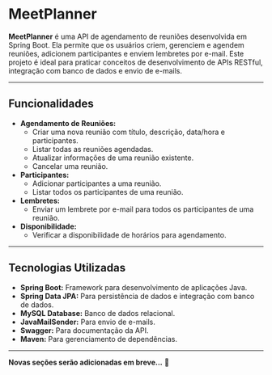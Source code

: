 # MeetPlanner

**MeetPlanner** é uma API de agendamento de reuniões desenvolvida em Spring Boot. Ela permite que os usuários criem, gerenciem e agendem reuniões, adicionem participantes e enviem lembretes por e-mail. Este projeto é ideal para praticar conceitos de desenvolvimento de APIs RESTful, integração com banco de dados e envio de e-mails.

---

## Funcionalidades

- **Agendamento de Reuniões:**
  - Criar uma nova reunião com título, descrição, data/hora e participantes.
  - Listar todas as reuniões agendadas.
  - Atualizar informações de uma reunião existente.
  - Cancelar uma reunião.
- **Participantes:**
  - Adicionar participantes a uma reunião.
  - Listar todos os participantes de uma reunião.
- **Lembretes:**
  - Enviar um lembrete por e-mail para todos os participantes de uma reunião.
- **Disponibilidade:**
  - Verificar a disponibilidade de horários para agendamento.

---

## Tecnologias Utilizadas

- **Spring Boot:** Framework para desenvolvimento de aplicações Java.
- **Spring Data JPA:** Para persistência de dados e integração com banco de dados.
- **MySQL Database:** Banco de dados relacional.
- **JavaMailSender:** Para envio de e-mails.
- **Swagger:** Para documentação da API.
- **Maven:** Para gerenciamento de dependências.

---

**Novas seções serão adicionadas em breve...** 🚧

